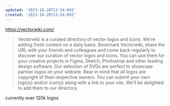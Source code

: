 ```yaml
---
updated: '2023-10-20T13:54:09Z'
created: '2023-10-20T13:54:09Z'
---
```

https://vectorwiki.com/

> Vectorwiki is a curated directory of vector logos and icons. We're adding fresh content on a daily basis. Bookmark Vectorwiki, share the URL with your friends and colleagues and come back regularly to discover our curation of vector logos and icons. You can use them for your creative projects in Figma, Sketch, Photoshop and other leading design software. Our selection of SVGs are perfect to showcase partner logos on your website. Bear in mind that all logos are copyright of their respective owners. You can submit your own logo(s) and/or icon(s) along with a link to your site. We'll be delighted to add them to our directory.

currently over 120k logos